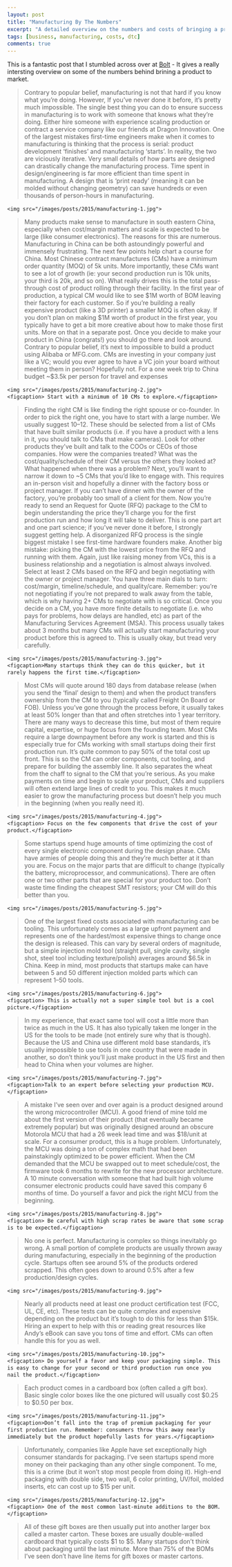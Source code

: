 ```yaml
---
layout: post
title: "Manufacturing By The Numbers"
excerpt: "A detailed overview on the numbers and costs of bringing a product into existence."
tags: [business, manufacturing, costs, dtc]
comments: true
---
```

This is a fantastic post that I stumbled across over at [Bolt](https://medium.com/@BoltVC/hardware-by-the-numbers-part-2-financing-manufacturing-474c7efe6c5f) - It gives a really intersting overview on some of the numbers behind brining a product to market.

> Contrary to popular belief, manufacturing is not that hard if you know what you’re doing. However, If you’ve never done it before, it’s pretty much impossible. The single best thing you can do to ensure success in manufacturing is to work with someone that knows what they’re doing. Either hire someone with experience scaling production or contract a service company like our friends at Dragon Innovation.
> One of the largest mistakes first-time engineers make when it comes to manufacturing is thinking that the process is serial: product development ‘finishes’ and manufacturing ‘starts’. In reality, the two are viciously iterative. Very small details of how parts are designed can drastically change the manufacturing process. Time spent in design/engineering is far more efficient than time spent in manufacturing. A design that is ‘print ready’ (meaning it can be molded without changing geometry) can save hundreds or even thousands of person-hours in manufacturing.
> <figure>
	<img src="/images/posts/2015/manufacturing-1.jpg">
> </figure>
> Many products make sense to manufacture in south eastern China, especially when cost/margin matters and scale is expected to be large (like consumer electronics). The reasons for this are numerous. Manufacturing in China can be both astoundingly powerful and immensely frustrating. The next few points help chart a course for China.
> Most Chinese contract manufactures (CMs) have a minimum order quantity (MOQ) of 5k units. More importantly, these CMs want to see a lot of growth (ie: your second production run is 10k units, your third is 20k, and so on). What really drives this is the total pass-through cost of product rolling through their facility. In the first year of production, a typical CM would like to see $1M worth of BOM leaving their factory for each customer. So if you’re building a really expensive product (like a 3D printer) a smaller MOQ is often okay.
> If you don’t plan on making $1M worth of product in the first year, you typically have to get a bit more creative about how to make those first units. More on that in a separate post.
> Once you decide to make your product in China (congrats!) you should go there and look around. Contrary to popular belief, it’s next to impossible to build a product using Alibaba or MFG.com. CMs are investing in your company just like a VC; would you ever agree to have a VC join your board without meeting them in person? Hopefully not. For a one week trip to China budget ~$3.5k per person for travel and expenses
> <figure>
	<img src="/images/posts/2015/manufacturing-2.jpg">
	<figcaption> Start with a minimum of 10 CMs to explore.</figcaption>
> </figure>
> Finding the right CM is like finding the right spouse or co-founder. In order to pick the right one, you have to start with a large number. We usually suggest 10–12. These should be selected from a list of CMs that have built similar products (i.e. if you have a product with a lens in it, you should talk to CMs that make cameras). Look for other products they’ve built and talk to the COOs or CEOs of those companies. How were the companies treated? What was the cost/quality/schedule of their CM versus the others they looked at? What happened when there was a problem?
> Next, you’ll want to narrow it down to ~5 CMs that you’d like to engage with. This requires an in-person visit and hopefully a dinner with the factory boss or project manager. If you can’t have dinner with the owner of the factory, you’re probably too small of a client for them.
> Now you’re ready to send an Request for Quote (RFQ) package to the CM to begin understanding the price they’ll charge you for the first production run and how long it will take to deliver. This is one part art and one part science; if you’ve never done it before, I strongly suggest getting help. A disorganized RFQ process is the single biggest mistake I see first-time hardware founders make.
> Another big mistake: picking the CM with the lowest price from the RFQ and running with them. Again, just like raising money from VCs, this is a business relationship and a negotiation is almost always involved. Select at least 2 CMs based on the RFQ and begin negotiating with the owner or project manager. You have three main dials to turn: cost/margin, timeline/schedule, and quality/care. Remember: you’re not negotiating if you’re not prepared to walk away from the table, which is why having 2+ CMs to negotiate with is so critical.
> Once you decide on a CM, you have more finite details to negotiate (i.e. who pays for problems, how delays are handled, etc) as part of the Manufacturing Services Agreement (MSA). This process usually takes about 3 months but many CMs will actually start manufacturing your product before this is agreed to. This is usually okay, but tread very carefully.
> <figure>
	<img src="/images/posts/2015/manufacturing-3.jpg">
	<figcaption>Many startups think they can do this quicker, but it rarely happens the first time.</figcaption>
> </figure>
> 
> Most CMs will quote around 180 days from database release (when you send the ‘final’ design to them) and when the product transfers ownership from the CM to you (typically called Freight On Board or FOB). Unless you’ve gone through the process before, it usually takes at least 50% longer than that and often stretches into 1 year territory. There are many ways to decrease this time, but most of them require capital, expertise, or huge focus from the founding team.
> Most CMs require a large downpayment before any work is started and this is especially true for CMs working with small startups doing their first production run. It’s quite common to pay 50% of the total cost up front. This is so the CM can order components, cut tooling, and prepare for building the assembly line. It also separates the wheat from the chaff to signal to the CM that you’re serious.
> As you make payments on time and begin to scale your product, CMs and suppliers will often extend large lines of credit to you. This makes it much easier to grow the manufacturing process but doesn’t help you much in the beginning (when you really need it).
> <figure>
	<img src="/images/posts/2015/manufacturing-4.jpg">
	<figcaption> Focus on the few components that drive the cost of your product.</figcaption>
> </figure>
> Some startups spend huge amounts of time optimizing the cost of every single electronic component during the design phase. CMs have armies of people doing this and they’re much better at it than you are. Focus on the major parts that are difficult to change (typically the battery, microprocessor, and communications). There are often one or two other parts that are special for your product too. Don’t waste time finding the cheapest SMT resistors; your CM will do this better than you.
> <figure>
	<img src="/images/posts/2015/manufacturing-5.jpg">
> </figure>
> One of the largest fixed costs associated with manufacturing can be tooling. This unfortunately comes as a large upfront payment and represents one of the hardest/most expensive things to change once the design is released. This can vary by several orders of magnitude, but a simple injection mold tool (straight pull, single cavity, single shot, steel tool including texture/polish) averages around $6.5k in China. Keep in mind, most products that startups make can have between 5 and 50 different injection molded parts which can represent 1–50 tools.
> <figure>
	<img src="/images/posts/2015/manufacturing-6.jpg">
	<figcaption> This is actually not a super simple tool but is a cool picture.</figcaption>
> </figure>
> In my experience, that exact same tool will cost a little more than twice as much in the US. It has also typically taken me longer in the US for the tools to be made (not entirely sure why that is though). Because the US and China use different mold base standards, it’s usually impossible to use tools in one country that were made in another, so don’t think you’ll just make product in the US first and then head to China when your volumes are higher.
> <figure>
	<img src="/images/posts/2015/manufacturing-7.jpg">
	<figcaption>Talk to an expert before selecting your production MCU.</figcaption>
> </figure>
> A mistake I’ve seen over and over again is a product designed around the wrong microcontroller (MCU). A good friend of mine told me about the first version of their product (that eventually became extremely popular) but was originally designed around an obscure Motorola MCU that had a 26 week lead time and was $18/unit at scale. For a consumer product, this is a huge problem. Unfortunately, the MCU was doing a ton of complex math that had been painstakingly optimized to be power efficient. When the CM demanded that the MCU be swapped out to meet schedule/cost, the firmware took 6 months to rewrite for the new processor architecture. A 10 minute conversation with someone that had built high volume consumer electronic products could have saved this company 6 months of time. Do yourself a favor and pick the right MCU from the beginning.
> 
> <figure>
	<img src="/images/posts/2015/manufacturing-8.jpg">
	<figcaption> Be careful with high scrap rates be aware that some scrap is to be expected.</figcaption>
> </figure>
> No one is perfect. Manufacturing is complex so things inevitably go wrong. A small portion of complete products are usually thrown away during manufacturing, especially in the beginning of the production cycle. Startups often see around 5% of the products ordered scrapped. This often goes down to around 0.5% after a few production/design cycles.
> <figure>
	<img src="/images/posts/2015/manufacturing-9.jpg">
> </figure>
> Nearly all products need at least one product certification test (FCC, UL, CE, etc). These tests can be quite complex and expensive depending on the product but it’s tough to do this for less than $15k. Hiring an expert to help with this or reading great resources like Andy’s eBook can save you tons of time and effort. CMs can often handle this for you as well.
> <figure>
	<img src="/images/posts/2015/manufacturing-10.jpg">
	<figcaption> Do yourself a favor and keep your packaging simple. This is easy to change for your second or third production run once you nail the product.</figcaption>
> </figure>
> Each product comes in a cardboard box (often called a gift box). Basic single color boxes like the one pictured will usually cost $0.25 to $0.50 per box.
> <figure>
	<img src="/images/posts/2015/manufacturing-11.jpg">
	<figcaption>Don’t fall into the trap of premium packaging for your first production run. Remember: consumers throw this away nearly immediately but the product hopefully lasts for years.</figcaption>
> </figure>
> Unfortunately, companies like Apple have set exceptionally high consumer standards for packaging. I’ve seen startups spend more money on their packaging than any other single component. To me, this is a crime (but it won’t stop most people from doing it). High-end packaging with double side, two wall, 6 color printing, UV/foil, molded inserts, etc can cost up to $15 per unit.
> <figure>
	<img src="/images/posts/2015/manufacturing-12.jpg">
	<figcaption> One of the most common last-minute additions to the BOM.</figcaption>
> </figure>
> All of these gift boxes are then usually put into another larger box called a master carton. These boxes are usually double-walled cardboard that typically costs $1 to $5. Many startups don’t think about packaging until the last minute. More than 75% of the BOMs I’ve seen don’t have line items for gift boxes or master cartons.